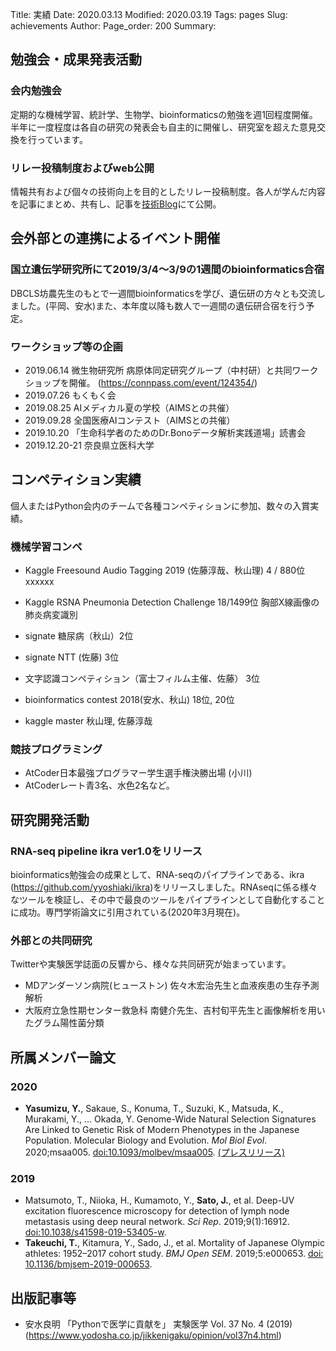 Title: 実績
Date: 2020.03.13
Modified: 2020.03.19
Tags: pages
Slug: achievements
Author:
Page_order: 200
Summary:

## 勉強会・成果発表活動
### 会内勉強会
定期的な機械学習、統計学、生物学、bioinformaticsの勉強を週1回程度開催。半年に一度程度は各自の研究の発表会も自主的に開催し、研究室を超えた意見交換を行っています。
### リレー投稿制度およびweb公開
情報共有および個々の技術向上を目的としたリレー投稿制度。各人が学んだ内容を記事にまとめ、共有し、記事を[技術Blog](https://oumedpython.hatenablog.com/)にて公開。

## 会外部との連携によるイベント開催
### 国立遺伝学研究所にて2019/3/4〜3/9の1週間のbioinformatics合宿
DBCLS坊農先生のもとで一週間bioinformaticsを学び、遺伝研の方々とも交流しました。(平岡、安水)また、本年度以降も数人で一週間の遺伝研合宿を行う予定。
### ワークショップ等の企画
- 2019.06.14 微生物研究所 病原体同定研究グループ（中村研）と共同ワークショップを開催。 (<https://connpass.com/event/124354/>)
- 2019.07.26 もくもく会
- 2019.08.25 AIメディカル夏の学校（AIMSとの共催）
- 2019.09.28 全国医療AIコンテスト（AIMSとの共催）
- 2019.10.20 「生命科学者のためのDr.Bonoデータ解析実践道場」読書会
- 2019.12.20-21 奈良県立医科大学

## コンペティション実績
個人またはPython会内のチームで各種コンペティションに参加、数々の入賞実績。
### 機械学習コンペ
- Kaggle Freesound Audio Tagging 2019 (佐藤淳哉、秋山理) 4 / 880位
  xxxxxx
- Kaggle RSNA Pneumonia Detection Challenge 18/1499位
 胸部X線画像の肺炎病変識別
- signate 糖尿病（秋山）2位
- signate NTT (佐藤) 3位
- 文字認識コンペティション（富士フィルム主催、佐藤） 3位
- bioinformatics contest 2018(安水、秋山) 18位, 20位

- kaggle master
秋山理, 佐藤淳哉

### 競技プログラミング
- AtCoder日本最強プログラマー学生選手権決勝出場 (小川)
- AtCoderレート青3名、水色2名など。

## 研究開発活動
### RNA-seq pipeline ikra ver1.0をリリース
bioinformatics勉強会の成果として、RNA-seqのパイプラインである、ikra　(<https://github.com/yyoshiaki/ikra>)をリリースしました。RNAseqに係る様々なツールを検証し、その中で最良のツールをパイプラインとして自動化することに成功。専門学術論文に引用されている(2020年3月現在)。

### 外部との共同研究
Twitterや実験医学誌面の反響から、様々な共同研究が始まっています。

- MDアンダーソン病院(ヒューストン) 佐々木宏治先生と血液疾患の生存予測解析
- 大阪府立急性期センター救急科 南健介先生、吉村旬平先生と画像解析を用いたグラム陽性菌分類

## 所属メンバー論文
### 2020
- **Yasumizu, Y.**, Sakaue, S., Konuma, T., Suzuki, K., Matsuda, K., Murakami, Y., … Okada, Y. Genome-Wide Natural Selection Signatures Are Linked to Genetic Risk of Modern Phenotypes in the Japanese Population. Molecular Biology and Evolution. *Mol Biol Evol*. 2020;msaa005. [doi:10.1093/molbev/msaa005](https://doi.org/10.1093/molbev/msaa005). [(プレスリリース)](http://www.med.osaka-u.ac.jp/activities/results/2020year/okada2020-01)

### 2019
- Matsumoto, T., Niioka, H., Kumamoto, Y., **Sato, J.**, et al. Deep-UV excitation fluorescence microscopy for detection of lymph node metastasis using deep neural network. *Sci Rep*. 2019;9(1):16912. [doi:10.1038/s41598-019-53405-w](https://www.nature.com/articles/s41598-019-53405-w).
- **Takeuchi, T.**, Kitamura, Y., Sado, J., et al. Mortality of Japanese Olympic athletes: 1952–2017 cohort study. *BMJ Open SEM*. 2019;5:e000653. [doi: 10.1136/bmjsem-2019-000653](https://bmjopensem.bmj.com/content/5/1/e000653).

## 出版記事等
- 安水良明 「Pythonで医学に貢献を」 実験医学 Vol. 37 No. 4 (2019) (<https://www.yodosha.co.jp/jikkenigaku/opinion/vol37n4.html>)
